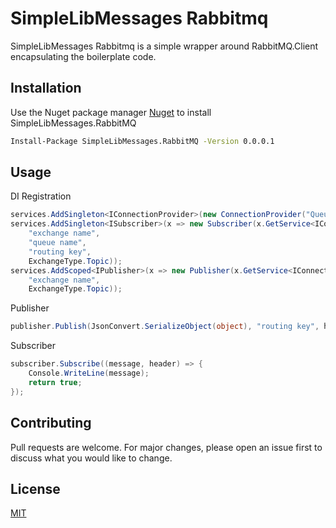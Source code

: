 # SimpleLibMessages Rabbitmq

SimpleLibMessages Rabbitmq is a simple wrapper around RabbitMQ.Client encapsulating the boilerplate code.

## Installation

Use the Nuget package manager [Nuget](https://www.nuget.org/packages/SimpleLibMessages.RabbitMQ/) to install SimpleLibMessages.RabbitMQ

```bash
Install-Package SimpleLibMessages.RabbitMQ -Version 0.0.0.1
```

## Usage

DI Registration

```csharp
services.AddSingleton<IConnectionProvider>(new ConnectionProvider("Queue Url"));
services.AddSingleton<ISubscriber>(x => new Subscriber(x.GetService<IConnectionProvider>(),
	"exchange name",
    "queue name",
    "routing key",
    ExchangeType.Topic));
services.AddScoped<IPublisher>(x => new Publisher(x.GetService<IConnectionProvider>(),
	"exchange name",
    ExchangeType.Topic));
```

Publisher

```csharp
publisher.Publish(JsonConvert.SerializeObject(object), "routing key", headers);
```

Subscriber
```csharp
subscriber.Subscribe((message, header) => {
	Console.WriteLine(message);
    return true;
});
```

## Contributing
Pull requests are welcome. For major changes, please open an issue first to discuss what you would like to change.

## License
[MIT](https://choosealicense.com/licenses/mit/)